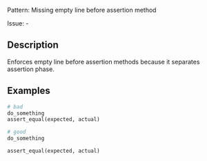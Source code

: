 Pattern: Missing empty line before assertion method

Issue: -

## Description

Enforces empty line before assertion methods because it separates
assertion phase.

## Examples

``` ruby
# bad
do_something
assert_equal(expected, actual)

# good
do_something

assert_equal(expected, actual)
```